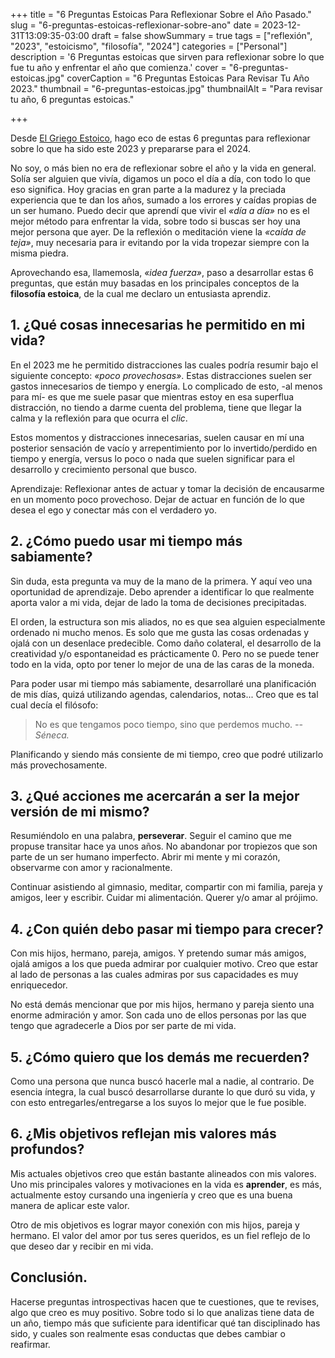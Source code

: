 +++
title = "6 Preguntas Estoicas Para Reflexionar Sobre el Año Pasado."
slug = "6-preguntas-estoicas-reflexionar-sobre-ano"
date = 2023-12-31T13:09:35-03:00
draft = false
showSummary = true
tags = ["reflexión", "2023", "estoicismo", "filosofía", "2024"]
categories = ["Personal"]
description = '6 Preguntas estoicas que sirven para reflexionar sobre lo que fue tu año y enfrentar el año que comienza.'
cover = "6-preguntas-estoicas.jpg"
coverCaption = "6 Preguntas Estoicas Para Revisar Tu Año 2023."
thumbnail = "6-preguntas-estoicas.jpg"
thumbnailAlt = "Para revisar tu año, 6 preguntas estoicas."

+++

Desde [El Griego Estoico](https://elgriegoestoico.substack.com/p/6-preguntas-estoicas-para-reflexionar), hago eco de estas 6 preguntas para reflexionar sobre lo que ha sido este 2023 y prepararse para el 2024.

No soy, o más bien no era de reflexionar sobre el año y la vida en general. Solía ser alguien que vivía, digamos un poco el día a día, con todo lo que eso significa. Hoy gracias en gran parte a la madurez y la preciada experiencia que te dan los años, sumado a los errores y caídas propias de un ser humano. Puedo decir que aprendí que vivir el *«día a día»* no es el mejor método para enfrentar la vida, sobre todo si buscas ser hoy una mejor persona que ayer. De la reflexión o meditación viene la *«caída de teja»*, muy necesaria para ir evitando por la vida tropezar siempre con la misma piedra.

Aprovechando esa, llamemosla, *«idea fuerza»*, paso a desarrollar estas 6 preguntas, que están muy basadas en los principales conceptos de la **filosofía estoica**, de la cual me declaro un entusiasta aprendiz. 

## 1. ¿Qué cosas innecesarias he permitido en mi vida?
En el 2023 me he permitido distracciones las cuales podría resumir bajo el siguiente concepto: *«poco provechosas»*. Estas distracciones suelen ser gastos innecesarios de tiempo y energía. Lo complicado de esto, -al menos para mí- es que me suele pasar que mientras estoy en esa superflua distracción, no tiendo a darme cuenta del problema, tiene que llegar la calma y la reflexión para que ocurra el *clic*. 

Estos momentos y distracciones innecesarias, suelen causar en mí una posterior sensación de vacío y arrepentimiento por lo invertido/perdido en tiempo y energía, versus lo poco o nada que suelen significar para el desarrollo y crecimiento personal que busco.

Aprendizaje: Reflexionar antes de actuar y tomar la decisión de encausarme en un momento poco provechoso. Dejar de actuar en función de lo que desea el ego y conectar más con el verdadero yo. 

## 2. ¿Cómo puedo usar mi tiempo más sabiamente?
Sin duda, esta pregunta va muy de la mano de la primera. Y aquí veo una oportunidad de aprendizaje. Debo aprender a identificar lo que realmente aporta valor a mi vida, dejar de lado la toma de decisiones precipitadas.

El orden, la estructura son mis aliados, no es que sea alguien especialmente ordenado ni mucho menos. Es solo que me gusta las cosas ordenadas y ojalá con un desenlace predecible. Como daño colateral,  el desarrollo de la creatividad y/o espontaneidad es prácticamente 0. Pero no se puede tener todo en la vida, opto por tener lo mejor de una de las caras de la moneda. 

Para poder usar mi tiempo más sabiamente, desarrollaré una  planificación de mis días, quizá utilizando agendas, calendarios, notas... Creo que es tal cual decía el filósofo:

> No es que tengamos poco tiempo, sino que perdemos mucho.
<cite>--Séneca.</cite>

Planificando y siendo más consiente de mi tiempo, creo que podré utilizarlo más provechosamente.
				
## 3. ¿Qué acciones me acercarán a ser la mejor versión de mi mismo?
Resumiéndolo en una palabra, **perseverar**. Seguir el camino que me propuse transitar hace ya unos años. No abandonar por tropiezos que son parte de un ser humano imperfecto. Abrir mi mente y mi corazón, observarme con amor y racionalmente.

Continuar asistiendo al gimnasio, meditar, compartir con mi familia, pareja y amigos, leer y escribir. Cuidar mi alimentación. Querer y/o amar al prójimo.

## 4. ¿Con quién debo pasar mi tiempo para crecer?
Con mis hijos, hermano, pareja, amigos. Y pretendo sumar más amigos, ojalá amigos a los que pueda admirar por cualquier motivo. Creo que estar al lado de personas a las cuales admiras por sus capacidades es muy enriquecedor.

No está demás mencionar que por mis hijos, hermano y pareja siento una enorme admiración y amor. Son cada uno de ellos personas por las que tengo que agradecerle a Dios por ser parte de mi vida.

## 5. ¿Cómo quiero que los demás me recuerden?
Como una persona que nunca buscó hacerle mal a nadie, al contrario. De esencia íntegra, la cual buscó desarrollarse durante lo que duró su vida, y con esto entregarles/entregarse a los suyos lo mejor que le fue posible. 

## 6. ¿Mis objetivos reflejan mis valores más profundos?
Mis actuales objetivos creo que están bastante alineados con mis valores. Uno mis principales valores y motivaciones en la vida es **aprender**, es más, actualmente estoy cursando una ingeniería y creo que es una buena manera de aplicar este valor.

Otro de mis objetivos es lograr mayor conexión con mis hijos, pareja y hermano. El valor del amor por tus seres queridos, es un fiel reflejo de lo que deseo dar y recibir en mi vida.


## Conclusión.
Hacerse preguntas introspectivas hacen que te cuestiones, que te revises, algo que creo es muy positivo. Sobre todo si lo que analizas tiene data de un año, tiempo más que suficiente para identificar qué tan disciplinado has sido, y cuales son realmente esas conductas que debes cambiar o reafirmar. 